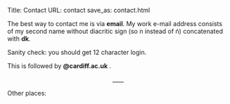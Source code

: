 Title: Contact
URL: contact
save_as: contact.html

<center>
<i class="fas fa-mail-bulk"></i>
</center>

The best way to contact me is via **email**. My work e-mail address consists of my second name without diacritic sign (so n instead of ń) concatenated with **dk**.

Sanity check: you should get 12 character login.

This is followed by **@cardiff.ac.uk** .

<center>
____
</center>

Other places:

<center>
<a href="https://github.com/dokato"><i class="fab fa-github fa-2x"></i></a>
<a href="https://twitter.com/dokatox"><i class="fab fa-twitter-square fa-2x"></i></a>
</center>